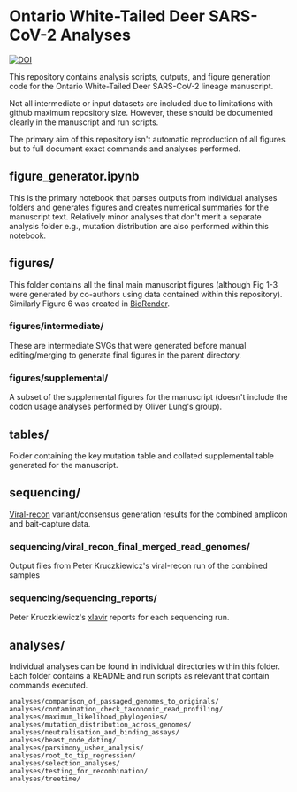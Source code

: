 # Ontario White-Tailed Deer SARS-CoV-2 Analyses

[![DOI](https://zenodo.org/badge/474818523.svg)](https://zenodo.org/badge/latestdoi/474818523)

This repository contains analysis scripts, outputs, and figure generation code
for the Ontario White-Tailed Deer SARS-CoV-2 lineage manuscript.

Not all intermediate or input datasets are included due to limitations with
github maximum repository size. However, these should be documented clearly in 
the manuscript and run scripts.  

The primary aim of this repository isn't automatic reproduction of all figures but to full document exact commands and analyses performed.

## figure\_generator.ipynb
This is the primary notebook that parses outputs from individual analyses folders and generates figures and creates numerical summaries for the manuscript text. 
Relatively minor analyses that don't merit a separate analysis folder e.g., mutation distribution are also performed within this notebook.

## figures/
This folder contains all the final main manuscript figures (although Fig 1-3 were generated by co-authors using data contained within this repository). Similarly Figure 6 was created in [BioRender](https://biorender.com/).

### figures/intermediate/
These are intermediate SVGs that were generated before manual editing/merging to generate final figures in the parent directory. 

### figures/supplemental/
A subset of the supplemental figures for the manuscript (doesn't include the codon usage analyses performed by Oliver Lung's group).

## tables/
Folder containing the key mutation table and collated supplemental table generated for the manuscript.

## sequencing/
[Viral-recon](https://github.com/nf-core/viral-recon) variant/consensus generation results for the combined amplicon and bait-capture data.

### sequencing/viral\_recon\_final\_merged\_read\_genomes/
Output files from Peter Kruczkiewicz's viral-recon run of the combined samples

### sequencing/sequencing\_reports/
Peter Kruczkiewicz's [xlavir](https://github.com/CFIA-NCFAD/xlavir) reports for each sequencing run.

## analyses/
Individual analyses can be found in individual directories within this folder.
Each folder contains a README and run scripts as relevant that contain commands executed.

    analyses/comparison_of_passaged_genomes_to_originals/
    analyses/contamination_check_taxonomic_read_profiling/
    analyses/maximum_likelihood_phylogenies/
    analyses/mutation_distribution_across_genomes/
    analyses/neutralisation_and_binding_assays/
    analyses/beast_node_dating/
    analyses/parsimony_usher_analysis/
    analyses/root_to_tip_regression/
    analyses/selection_analyses/
    analyses/testing_for_recombination/
    analyses/treetime/
